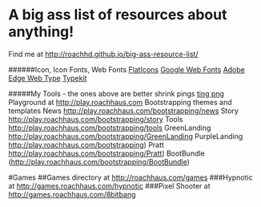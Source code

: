 A big ass list of resources about anything!
=====================


Find me at http://roachhd.github.io/big-ass-resource-list/

######Icon, Icon Fonts, Web Fonts
[FlatIcons](http://www.flaticon.com/packs/)
[Google Web Fonts]()
[Adobe Edge Web Type]()
[Typekit]()




#####My Tools - the ones above are better
shrink pings [ting png](https://tinypng.com)
Playground at http://play.roachhaus.com
Bootstrapping themes and templates 
News  http://play.roachhaus.com/bootstrapping/news
Story http://play.roachhaus.com/bootstrapping/story
Tools http://play.roachhaus.com/bootstrapping/tools
GreenLanding http://play.roachhaus.com/bootstrapping/GreenLanding
PurpleLanding http://play.roachhaus.com/bootstrapping)
Pratt http://play.roachhaus.com/bootstrapping/Pratt)
BootBundle (http://play.roachhaus.com/bootstrapping/BootBundle)


#Games
##Games directory at http://roachhaus.com/games
###Hypnotic at http://games.roachhaus.com/hypnotic
###Pixel Shooter at http://games.roachhaus.com/8bitbang
